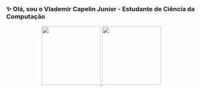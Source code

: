 ###  ✨ Olá, sou o Vlademir Capelin Junior - Estudante de Ciência da Computação
<div align="center">
  <a href="https://github.com/rafaballerini">
  <img height="156em" src="https://github-readme-stats.vercel.app/api?username=VlademirCapelinJunior&show_icons=true&theme=dracula&include_all_commits=true&count_private=true"/>
  <img height="156em" src="https://github-readme-stats.vercel.app/api/top-langs/?username=VlademirCapelinJunior&layout=compact&langs_count=7&theme=dracula"/>
</div>
